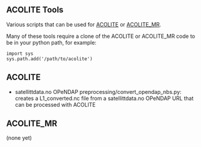 ## ACOLITE Tools
Various scripts that can be used for [ACOLITE](https://github.com/acolite/acolite) or [ACOLITE_MR](https://github.com/acolite/acolite).

Many of these tools require a clone of the ACOLITE or ACOLITE_MR code to be in your python path, for example:
```
import sys
sys.path.add('/path/to/acolite')
```

## ACOLITE
* satellittdata.no OPeNDAP preprocessing/convert_opendap_nbs.py: creates a L1_converted.nc file from a satellittdata.no OPeNDAP URL that can be processed with ACOLITE

## ACOLITE_MR
(none yet)
